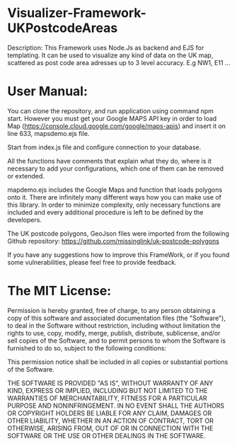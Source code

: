 # Visualizer-Framework-UKPostcodeAreas

Description:
This Framework uses Node.Js as backend and EJS for templating. 
It can be used to visualize any kind of data on the UK map, scattered as post code area adresses up to 3 level accuracy.
E.g NW1, E11 ... 


# User Manual: 

You can clone the repository, and run application using command npm start. However you must get your Google MAPS API key in order to load Map (https://console.cloud.google.com/google/maps-apis) and insert it on line 633, mapsdemo.ejs file. 


Start from index.js file and configure connection to your database. 

All the functions have comments that explain what they do, where is it necessary to add your configurations, which one of them can be removed or extended.

mapdemo.ejs includes the Google Maps and function that loads polygons onto it. 
There are infinitely many different ways how you can make use of this library. In order to minimize complexity, only necessary functions are included and every additional procedure is left to be defined by the developers. 

The UK postcode polygons, GeoJson files were imported from the following Github repository: https://github.com/missinglink/uk-postcode-polygons


If you have any suggestions how to improve this FrameWork, or if you found some vulnerabilities,
please feel free to provide feedback. 


# The MIT License:

Permission is hereby granted, free of charge, to any person obtaining a copy of this software and associated documentation files (the "Software"), to deal in the Software without restriction, including without limitation the rights to use, copy, modify, merge, publish, distribute, sublicense, and/or sell copies of the Software, and to permit persons to whom the Software is furnished to do so, subject to the following conditions:

This permission notice shall be included in all copies or substantial portions of the Software.

THE SOFTWARE IS PROVIDED "AS IS", WITHOUT WARRANTY OF ANY KIND, EXPRESS OR IMPLIED, INCLUDING BUT NOT LIMITED TO THE WARRANTIES OF MERCHANTABILITY, FITNESS FOR A PARTICULAR PURPOSE AND NONINFRINGEMENT. IN NO EVENT SHALL THE AUTHORS OR COPYRIGHT HOLDERS BE LIABLE FOR ANY CLAIM, DAMAGES OR OTHER LIABILITY, WHETHER IN AN ACTION OF CONTRACT, TORT OR OTHERWISE, ARISING FROM, OUT OF OR IN CONNECTION WITH THE SOFTWARE OR THE USE OR OTHER DEALINGS IN THE SOFTWARE.

